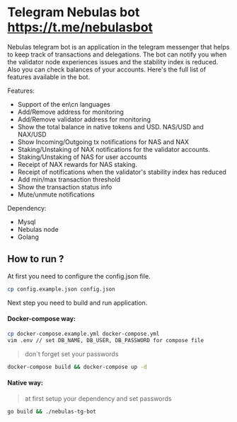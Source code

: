 # Telegram Nebulas bot https://t.me/nebulasbot

Nebulas telegram bot is an application in the telegram messenger that helps to keep track of transactions and delegations. 
The bot can notify you when the validator node experiences issues and the stability index is reduced. Also you can check balances of your accounts. Here's the full list of features available in the bot. 

Features:
 - Support of the en\cn languages 
 - Add/Remove address for monitoring
 - Add/Remove validator address for monitoring
 - Show the total balance in native tokens and USD. NAS/USD and NAX/USD
 - Show Incoming/Outgoing tx notifications for NAS and NAX
 - Staking/Unstaking of NAX notifications for the validator accounts.
 - Staking/Unstaking of NAS for user accounts
 - Receipt of NAX rewards for NAS staking.
 - Receipt of notifications when the validator's stability index has reduced
 - Add min/max transaction threshold
 - Show the transaction status info 
 - Mute/unmute notifications
 

Dependency:
 - Mysql
 - Nebulas node
 - Golang

## How to run ?
At first you need to configure the config.json file.
```sh
cp config.example.json config.json
```
Next step you need to build and run application.
#### Docker-compose way:
```sh
cp docker-compose.example.yml docker-compose.yml
vim .env // set DB_NAME, DB_USER, DB_PASSWORD for compose file
```
> don`t forget set your passwords
```sh
docker-compose build && docker-compose up -d
```
#### Native way:
> at first setup your dependency and set passwords
```sh
go build && ./nebulas-tg-bot
```
